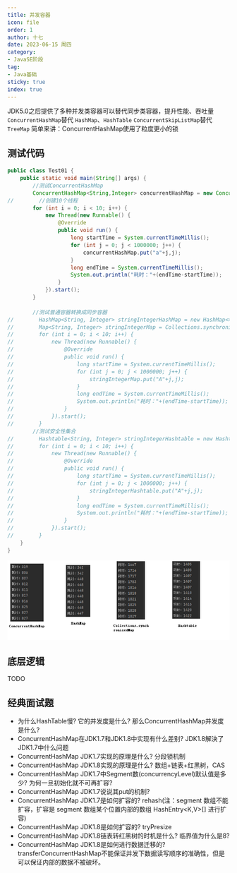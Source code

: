 ```yaml
---
title: 并发容器
icon: file
order: 1
author: 十七
date: 2023-06-15 周四
category:
- JavaSE阶段
tag:
- Java基础
sticky: true
index: true
---
```



JDK5.0之后提供了多种并发类容器可以替代同步类容器，提升性能、吞吐量
`ConcurrentHashMap`替代 `HashMap`、`HashTable`
`ConcurrentSkipListMap`替代`TreeMap`
简单来讲：ConcurrentHashMap使用了粒度更小的锁

## 测试代码

``` java
public class Test01 {
    public static void main(String[] args) {
        //测试ConcurrentHashMap
        ConcurrentHashMap<String,Integer> concurrentHashMap = new ConcurrentHashMap<>();
//        //创建10个线程
        for (int i = 0; i < 10; i++) {
            new Thread(new Runnable() {
                @Override
                public void run() {
                    long startTime = System.currentTimeMillis();
                    for (int j = 0; j < 1000000; j++) {
                        concurrentHashMap.put("a"+j,j);
                    }
                    long endTime = System.currentTimeMillis();
                    System.out.println("耗时："+(endTime-startTime));
                }
            }).start();
        }
        
        //测试普通容器转换成同步容器
//        HashMap<String, Integer> stringIntegerHashMap = new HashMap<>();
//        Map<String, Integer> stringIntegerMap = Collections.synchronizedMap(stringIntegerHashMap);
//        for (int i = 0; i < 10; i++) {
//            new Thread(new Runnable() {
//                @Override
//                public void run() {
//                    long startTime = System.currentTimeMillis();
//                    for (int j = 0; j < 1000000; j++) {
//                        stringIntegerMap.put("A"+j,j);
//                    }
//                    long endTime = System.currentTimeMillis();
//                    System.out.println("耗时："+(endTime-startTime));
//                }
//            }).start();
//        }
        //测试安全性集合
//        Hashtable<String, Integer> stringIntegerHashtable = new Hashtable<>();
//        for (int i = 0; i < 10; i++) {
//            new Thread(new Runnable() {
//                @Override
//                public void run() {
//                    long startTime = System.currentTimeMillis();
//                    for (int j = 0; j < 1000000; j++) {
//                        stringIntegerHashtable.put("A"+j,j);
//                    }
//                    long endTime = System.currentTimeMillis();
//                    System.out.println("耗时："+(endTime-startTime));
//                }
//            }).start();
//        }
    }
}
```
![](./assets/Pasted_image_20230326114359.png)

## 底层逻辑

TODO

## 经典面试题

-   为什么HashTable慢? 它的并发度是什么? 那么ConcurrentHashMap并发度是什么?
-   ConcurrentHashMap在JDK1.7和JDK1.8中实现有什么差别? JDK1.8解決了JDK1.7中什么问题
-   ConcurrentHashMap JDK1.7实现的原理是什么? 分段锁机制
-   ConcurrentHashMap JDK1.8实现的原理是什么? 数组+链表+红黑树，CAS
-   ConcurrentHashMap JDK1.7中Segment数(concurrencyLevel)默认值是多少? 为何一旦初始化就不可再扩容?
-   ConcurrentHashMap JDK1.7说说其put的机制?
-   ConcurrentHashMap JDK1.7是如何扩容的? rehash(注：segment 数组不能扩容，扩容是 segment 数组某个位置内部的数组 HashEntry<K,V>[] 进行扩容)
-   ConcurrentHashMap JDK1.8是如何扩容的? tryPresize
-   ConcurrentHashMap JDK1.8链表转红黑树的时机是什么? 临界值为什么是8?
-   ConcurrentHashMap JDK1.8是如何进行数据迁移的? transferConcurrentHashMap不能保证并发下数据读写顺序的准确性，但是可以保证内部的数据不被破坏。



